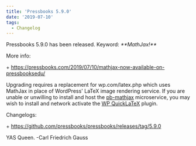 ```yaml
---
title: 'Pressbooks 5.9.0'
date: '2019-07-10'
tags:
  - Changelog
---
```


Pressbooks 5.9.0 has been released. Keyword: _\*\*MathJax!\*\*_

More info:

\+ https://pressbooks.com/2019/07/10/mathjax-now-available-on-pressbooksedu/

Upgrading requires a replacement for wp.com/latex.php which uses MathJax in place of
WordPress' LaTeX image rendering service. If you are unable or unwilling to install and
host the [pb-mathjax](https://github.com/pressbooks/pb-mathjax) microservice, you may wish
to install and network activate the
[WP QuickLaTeX](http://www.holoborodko.com/pavel/quicklatex/) plugin.

Changelogs:

\+ https://github.com/pressbooks/pressbooks/releases/tag/5.9.0

YAS Queen. -Carl Friedrich Gauss
